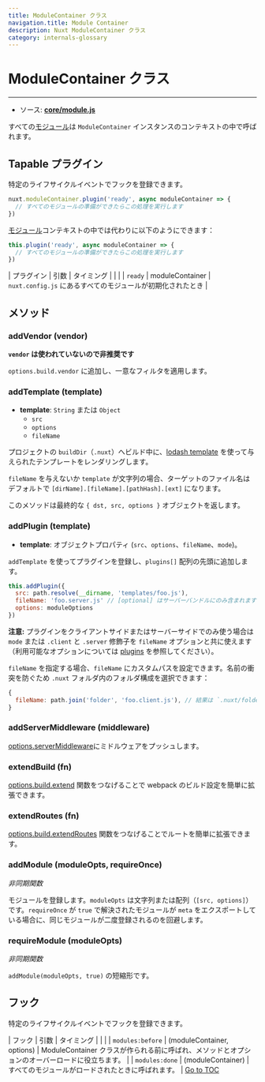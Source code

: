 ```yaml
---
title: ModuleContainer クラス
navigation.title: Module Container
description: Nuxt ModuleContainer クラス
category: internals-glossary
---
```


# ModuleContainer クラス

---

- ソース: **[core/module.js](https://github.com/nuxt/nuxt.js/blob/dev/packages/core/src/module.js)**

すべての[モジュール](./directory-structure/modules)は `ModuleContainer` インスタンスのコンテキストの中で呼ばれます。

## Tapable プラグイン

特定のライフサイクルイベントでフックを登録できます。

```js
nuxt.moduleContainer.plugin('ready', async moduleContainer => {
  // すべてのモジュールの準備ができたらこの処理を実行します
})
```

[モジュール](./directory-structure/modules)コンテキストの中では代わりに以下のようにできます：

```js
this.plugin('ready', async moduleContainer => {
  // すべてのモジュールの準備ができたらこの処理を実行します
})
```

| プラグイン | 引数            | タイミング                                                  |
|  |
| `ready`    | moduleContainer | `nuxt.config.js` にあるすべてのモジュールが初期化されたとき |

## メソッド

### addVendor (vendor)

**`vendor` は使われていないので非推奨です**

`options.build.vendor` に追加し、一意なフィルタを適用します。

### addTemplate (template)

- **template**: `String` または `Object`
  - `src`
  - `options`
  - `fileName`

プロジェクトの `buildDir`（`.nuxt`）へビルド中に、[lodash template](https://lodash.com/docs/4.17.4#template) を使って与えられたテンプレートをレンダリングします。

`fileName` を与えないか `template` が文字列の場合、ターゲットのファイル名はデフォルトで `[dirName].[fileName].[pathHash].[ext]` になります。

このメソッドは最終的な `{ dst, src, options }` オブジェクトを返します。

### addPlugin (template)

- **template**: オブジェクトプロパティ (`src`、`options`、`fileName`、`mode`)。

`addTemplate` を使ってプラグインを登録し、`plugins[]` 配列の先頭に追加します。

```js
this.addPlugin({
  src: path.resolve(__dirname, 'templates/foo.js'),
  fileName: 'foo.server.js' // [optional] はサーバーバンドルにのみ含まれます
  options: moduleOptions
})
```

**注意:** プラグインをクライアントサイドまたはサーバーサイドでのみ使う場合は `mode` または `.client` と `.server` 修飾子を `fileName` オプションと共に使えます（利用可能なオプションについては [plugins](./directory-structure/plugins#name-conventional-plugin) を参照してください）。

`fileName` を指定する場合、`fileName` にカスタムパスを設定できます。名前の衝突を防ぐため `.nuxt` フォルダ内のフォルダ構成を選択できます：

```js
{
  fileName: path.join('folder', 'foo.client.js'), // 結果は `.nuxt/folder/foo.client.js` になります
}
```

### addServerMiddleware (middleware)

[options.serverMiddleware](./configuration-glossary/configuration-servermiddleware)にミドルウェアをプッシュします。

### extendBuild (fn)

[options.build.extend](./configuration-glossary/configuration-build#extend) 関数をつなげることで webpack のビルド設定を簡単に拡張できます。

### extendRoutes (fn)

[options.build.extendRoutes](./configuration-glossary/configuration-router#extendroutes) 関数をつなげることでルートを簡単に拡張できます。

### addModule (moduleOpts, requireOnce)

_非同期関数_

モジュールを登録します。`moduleOpts` は文字列または配列（`[src, options]`）です。`requireOnce` が `true` で解決されたモジュールが `meta` をエクスポートしている場合に、同じモジュールが二度登録されるのを回避します。

### requireModule (moduleOpts)

_非同期関数_

`addModule(moduleOpts, true)` の短縮形です。

## フック

特定のライフサイクルイベントでフックを登録できます。

| フック           | 引数                       | タイミング                                                                                     |
|  |
| `modules:before` | (moduleContainer, options) | ModuleContainer クラスが作られる前に呼ばれ、メソッドとオプションのオーバーロードに役立ちます。 |
| `modules:done`   | (moduleContainer)          | すべてのモジュールがロードされたときに呼ばれます。                                             |
<span style='float: footnote;'><a href="../index.html#toc">Go to TOC</a></span>
